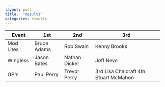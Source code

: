 ```yaml
---
layout: post
title:  "Results"
categories: results
---
```


| Event         | 1st           | 2nd   | 3rd     |
| ------------- |-------------  | ----- | ------- |
| Mod Lites |	Bruce Adams | 	Rob Swain |	Kenny Brooks |
| Wingless	| Jason Bates	| Nathan Dicker	| Jeff Neve |
| GP's |	Paul Perry |	Trevor Perry |	3rd Lisa Chalcraft 4th Stuart McMahon
